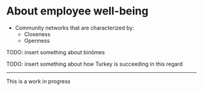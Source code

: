 # About employee well-being

- Community networks that are characterized by:
  - Closeness
  - Openness

TODO: insert something about binômes

TODO: insert something about how Turkey is succeeding in this regard

<hr>

This is a work in progress
